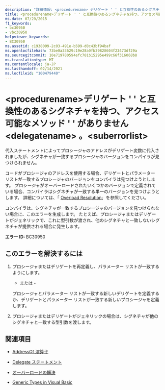 ```yaml
---
description: "詳細情報: <procedurename> デリゲート ' ' と互換性のあるシグネチャを持つアクセス可能なメソッド ' ' がありません <delegatename> 。<suberrorlist>"
title: <procedurename>デリゲート ' ' と互換性のあるシグネチャを持つ、アクセス可能なメソッド ' ' がありません <delegatename> 。<suberrorlist>
ms.date: 07/20/2015
f1_keywords:
- bc30950
- vbc30950
helpviewer_keywords:
- BC30950
ms.assetid: c1938099-2c03-491e-b599-d0c43bf94baf
ms.openlocfilehash: 73be0a33629c19e28a0fb39828604f23473df29a
ms.sourcegitcommit: 10e719780594efc781b15295e499c66f316068b8
ms.translationtype: MT
ms.contentlocale: ja-JP
ms.lasthandoff: 02/14/2021
ms.locfileid: "100479440"
---
```

# <a name="no-accessible-method-procedurename-has-a--signature-compatible-with-delegate-delegatenamesuberrorlist"></a>\<procedurename>デリゲート ' ' と互換性のあるシグネチャを持つ、アクセス可能なメソッド ' ' がありません \<delegatename> 。\<suberrorlist>

代入ステートメントによってプロシージャのアドレスがデリゲート変数に代入されましたが、シグネチャが一致するプロシージャのバージョンをコンパイラが見つけられません。  
  
 コードがプロシージャのアドレスを使用する場合、デリゲートとパラメーター リストが一致するプロシージャのバージョンをコンパイラは見つけようとします。 プロシージャがオーバーロードされたいくつかのバージョンで定義されている場合、コンパイラはシグネチャが一致する単一のバージョンを見つけようとします。 詳細については、「 [Overload Resolution](../programming-guide/language-features/procedures/overload-resolution.md)」を参照してください。  
  
 コンパイラは、シグネチャが一致するプロシージャのバージョンを見つけられない場合に、このエラーを生成します。 たとえば、プロシージャまたはデリゲートがジェネリックで、これに型引数が渡され、他のシグネチャと一致しないシグネチャが提供される場合に発生します。  
  
 **エラー ID:** BC30950  
  
## <a name="to-correct-this-error"></a>このエラーを解決するには  
  
1. プロシージャまたはデリゲートを再定義し、パラメーター リストが一致するようにします。  
  
     - または -  
  
     プロシージャとパラメーター リストが一致する新しいデリゲートを定義するか、デリゲートとパラメーター リストが一致する新しいプロシージャを定義します。  
  
2. プロシージャまたはデリゲートがジェネリックの場合は、シグネチャが他のシグネチャと一致する型引数を渡します。  
  
## <a name="see-also"></a>関連項目

- [AddressOf 演算子](../language-reference/operators/addressof-operator.md)
- [Delegate ステートメント](../language-reference/statements/delegate-statement.md)

- [オーバーロードの解決](../programming-guide/language-features/procedures/overload-resolution.md)
- [Generic Types in Visual Basic](../programming-guide/language-features/data-types/generic-types.md)
